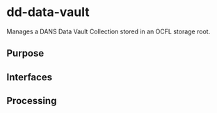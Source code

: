 dd-data-vault
=============

Manages a DANS Data Vault Collection stored in an OCFL storage root.

Purpose
-------


Interfaces
----------



Processing
-----------